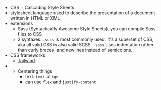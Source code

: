 - CSS = Cascading Style Sheets
- stylesheet language used to describe the presentation of a document written in HTML or XML
- extensions
	- Sass (Syntactically Awesome Style Sheets). you can compile Sass files to CSS
	- 2 syntaxes: `.scss` is most commonly used. it's a superset of CSS, aka all valid CSS is also valid SCSS. `.sass` uses indentation rather than curly braces, and newlines instead of semicolons.
- CSS frameworks
	- [Tailwind](https://tailwindcss.com/)
- - Centering things
	- text: `text-align`
	- can use `flex` and `justify-content`